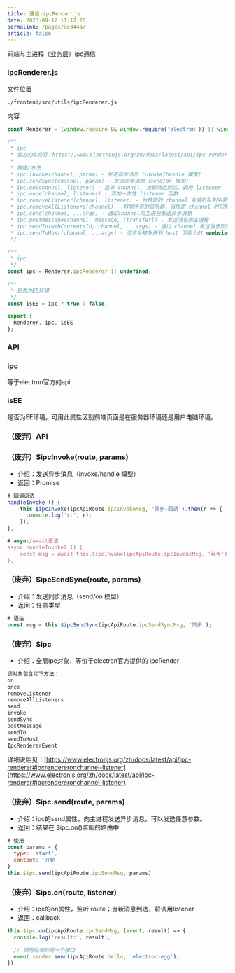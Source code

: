 ```yaml
---
title: 通信-ipcRender.js
date: 2023-09-12 11:12:20
permalink: /pages/ae344a/
article: false
---
```


前端与主进程（业务层）ipc通信

###  ipcRenderer.js
文件位置
```
./frontend/src/utils/ipcRenderer.js
```
内容
```javascript
const Renderer = (window.require && window.require('electron')) || window.electron || {};

/**
 * ipc
 * 官方api说明：https://www.electronjs.org/zh/docs/latest/api/ipc-renderer
 * 
 * 属性/方法
 * ipc.invoke(channel, param) - 发送异步消息（invoke/handle 模型）
 * ipc.sendSync(channel, param) - 发送同步消息（send/on 模型）
 * ipc.on(channel, listener) - 监听 channel, 当新消息到达，调用 listener
 * ipc.once(channel, listener) - 添加一次性 listener 函数
 * ipc.removeListener(channel, listener) - 为特定的 channel 从监听队列中删除特定的 listener 监听者
 * ipc.removeAllListeners(channel) - 移除所有的监听器，当指定 channel 时只移除与其相关的所有监听器
 * ipc.send(channel, ...args) - 通过channel向主进程发送异步消息
 * ipc.postMessage(channel, message, [transfer]) - 发送消息到主进程
 * ipc.sendTo(webContentsId, channel, ...args) - 通过 channel 发送消息到带有 webContentsId 的窗口
 * ipc.sendToHost(channel, ...args) - 消息会被发送到 host 页面上的 <webview> 元素
 */

/**
 * ipc
 */
const ipc = Renderer.ipcRenderer || undefined;

/**
 * 是否为EE环境
 */
const isEE = ipc ? true : false;

export {
  Renderer, ipc, isEE
};
```
### API
###  ipc
等于electron官方的api
###  isEE
是否为EE环境。可用此属性区别前端页面是在服务器环境还是用户电脑环境。


### （废弃）API
### （废弃）$ipcInvoke(route, params)

- 介绍：发送异步消息（invoke/handle 模型）
- 返回：Promise
```javascript
# 回调语法
handleInvoke () {
    this.$ipcInvoke(ipcApiRoute.ipcInvokeMsg, '异步-回调').then(r => {
      console.log('r:', r);
    });
},

# async/await语法
async handleInvoke2 () {
    const msg = await this.$ipcInvoke(ipcApiRoute.ipcInvokeMsg, '异步');
},
```
### （废弃）$ipcSendSync(route, params)

- 介绍：发送同步消息（send/on 模型）
- 返回：任意类型
```javascript
# 语法
const msg = this.$ipcSendSync(ipcApiRoute.ipcSendSyncMsg, '同步');
```
### （废弃）$ipc

- 介绍：全局ipc对象，等价于electron官方提供的 ipcRender
```bash
该对象包含如下方法：
on
once
removeListener
removeAllListeners
send
invoke
sendSync
postMessage
sendTo
sendToHost
IpcRendererEvent
```
详细说明见：[https://www.electronjs.org/zh/docs/latest/api/ipc-renderer#ipcrendereronchannel-listener](https://www.electronjs.org/zh/docs/latest/api/ipc-renderer#ipcrendereronchannel-listener)
### （废弃）$ipc.send(route, params)

- 介绍：ipc的send属性，向主进程发送异步消息，可以发送任意参数。
- 返回：结果在 $ipc.on()监听的路由中
```javascript
# 使用
const params = {
  type: 'start',
  content: '开始'
}
this.$ipc.send(ipcApiRoute.ipcSendMsg, params)
```
### （废弃）$ipc.on(route, listener)

- 介绍：ipc的on属性，监听 route；当新消息到达，将调用listener
- 返回：callback
```javascript
this.$ipc.on(ipcApiRoute.ipcSendMsg, (event, result) => {
  console.log('result:', result);

  // 调用后端的另一个接口
  event.sender.send(ipcApiRoute.hello, 'electron-egg');
})
```
